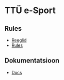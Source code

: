 # TTÜ e-Sport

## Rules

* [Reeglid](../master/reeglid.md "Eesti keelsed reeglid")
* [Rules](../master/rules.md "English rules")

## Dokumentatsioon

* [Docs](../master/doc.md "Dokumentatsioon")
